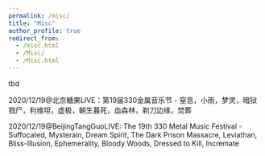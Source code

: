 ```yaml
---
permalink: /misc/
title: "Misc"
author_profile: true
redirect_from:
  - /misc.html
  - /Misc/
  - /Misc.html
---
```


tbd

2020/12/19@北京糖果LIVE：第19届330金属音乐节 - 窒息，小雨，梦灵，暗狱戮尸，利维坦，虚极，朝生暮死，血森林，剃刀边缘，焚葬

2020/12/19@BeijingTangGuoLIVE: The 19th 330 Metal Music Festival - Suffocated, Mysterain, Dream Spirit, The Dark Prison Massacre, Leviathan, Bliss-Illusion, Ephemerality, Bloody Woods, Dressed to Kill, Incremate
